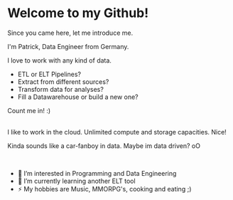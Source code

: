 # Welcome to my Github!

Since you came here, let me introduce me.

I'm Patrick, Data Engineer from Germany.

I love to work with any kind of data.
- ETL or ELT Pipelines?
- Extract from different sources?
- Transform data for analyses?
- Fill a Datawarehouse or build a new one?

Count me in! :)
</br>
</br>

I like to work in the cloud.
Unlimited compute and storage capacities. Nice!

Kinda sounds like a car-fanboy in data. Maybe im data driven? oO

</br>

- 👀 I’m interested in Programming and Data Engineering
- 🌱 I’m currently learning another ELT tool
- ⚡ My hobbies are Music, MMORPG's, cooking and eating ;)

  
<!---
PatrickDegner/PatrickDegner is a ✨ special ✨ repository because its `README.md` (this file) appears on your GitHub profile.
You can click the Preview link to take a look at your changes.
--->
